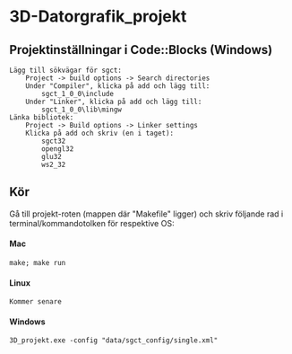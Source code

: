 3D-Datorgrafik_projekt 
======================

Projektinställningar i Code::Blocks (Windows)
---
	Lägg till sökvägar för sgct:
		Project -> build options -> Search directories
		Under "Compiler", klicka på add och lägg till:
			sgct_1_0_0\include
		Under "Linker", klicka på add och lägg till:
			sgct_1_0_0\lib\mingw
	Länka bibliotek:
		Project -> Build options -> Linker settings
		Klicka på add och skriv (en i taget):
			sgct32
			opengl32
			glu32
			ws2_32

Kör
---
Gå till projekt-roten (mappen där "Makefile" ligger) och skriv följande rad i terminal/kommandotolken för respektive OS:

#### Mac

	make; make run

#### Linux

	Kommer senare

#### Windows

	3D_projekt.exe -config "data/sgct_config/single.xml"
